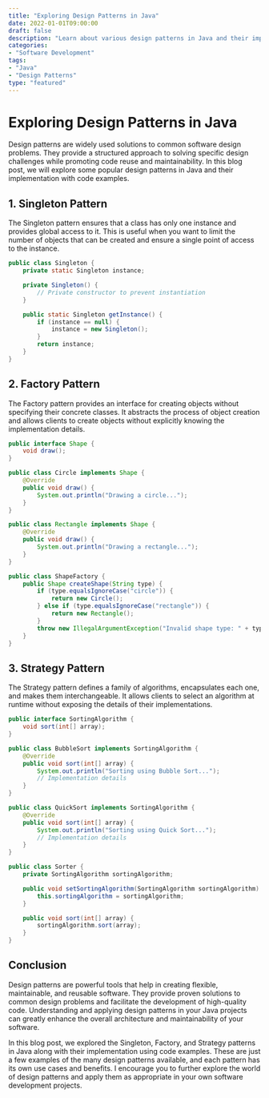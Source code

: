 ```yaml
--- 
title: "Exploring Design Patterns in Java" 
date: 2022-01-01T09:00:00 
draft: false 
description: "Learn about various design patterns in Java and their implementation with code examples." 
categories: 
- "Software Development" 
tags: 
- "Java" 
- "Design Patterns" 
type: "featured" 
--- 
```


# Exploring Design Patterns in Java

Design patterns are widely used solutions to common software design problems. They provide a structured approach to solving specific design challenges while promoting code reuse and maintainability. In this blog post, we will explore some popular design patterns in Java and their implementation with code examples.

## 1. Singleton Pattern

The Singleton pattern ensures that a class has only one instance and provides global access to it. This is useful when you want to limit the number of objects that can be created and ensure a single point of access to the instance.

```java
public class Singleton {
    private static Singleton instance;

    private Singleton() {
        // Private constructor to prevent instantiation
    }

    public static Singleton getInstance() {
        if (instance == null) {
            instance = new Singleton();
        }
        return instance;
    }
}
```

## 2. Factory Pattern

The Factory pattern provides an interface for creating objects without specifying their concrete classes. It abstracts the process of object creation and allows clients to create objects without explicitly knowing the implementation details.

```java
public interface Shape {
    void draw();
}

public class Circle implements Shape {
    @Override
    public void draw() {
        System.out.println("Drawing a circle...");
    }
}

public class Rectangle implements Shape {
    @Override
    public void draw() {
        System.out.println("Drawing a rectangle...");
    }
}

public class ShapeFactory {
    public Shape createShape(String type) {
        if (type.equalsIgnoreCase("circle")) {
            return new Circle();
        } else if (type.equalsIgnoreCase("rectangle")) {
            return new Rectangle();
        }
        throw new IllegalArgumentException("Invalid shape type: " + type);
    }
}
```

## 3. Strategy Pattern

The Strategy pattern defines a family of algorithms, encapsulates each one, and makes them interchangeable. It allows clients to select an algorithm at runtime without exposing the details of their implementations.

```java
public interface SortingAlgorithm {
    void sort(int[] array);
}

public class BubbleSort implements SortingAlgorithm {
    @Override
    public void sort(int[] array) {
        System.out.println("Sorting using Bubble Sort...");
        // Implementation details
    }
}

public class QuickSort implements SortingAlgorithm {
    @Override
    public void sort(int[] array) {
        System.out.println("Sorting using Quick Sort...");
        // Implementation details
    }
}

public class Sorter {
    private SortingAlgorithm sortingAlgorithm;

    public void setSortingAlgorithm(SortingAlgorithm sortingAlgorithm) {
        this.sortingAlgorithm = sortingAlgorithm;
    }

    public void sort(int[] array) {
        sortingAlgorithm.sort(array);
    }
}
```

## Conclusion

Design patterns are powerful tools that help in creating flexible, maintainable, and reusable software. They provide proven solutions to common design problems and facilitate the development of high-quality code. Understanding and applying design patterns in your Java projects can greatly enhance the overall architecture and maintainability of your software.

In this blog post, we explored the Singleton, Factory, and Strategy patterns in Java along with their implementation using code examples. These are just a few examples of the many design patterns available, and each pattern has its own use cases and benefits. I encourage you to further explore the world of design patterns and apply them as appropriate in your own software development projects.
